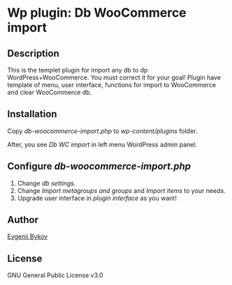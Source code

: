 # Wp plugin: Db WooCommerce import

## Description

This is the templet plugin for import any db to dp WordPress+WooCommerce. You must correct it for your goal! Plugin have template of menu, user interface, functions for import to WooCommerce and clear WooCommerce db.

## Installation

Copy _db-woocommerce-import.php_ to _wp-content/plugins_ folder.

After, you see _Db WC import_ in left menu WordPress admin panel.

## Configure _db-woocommerce-import.php_

1. Change _db settings_.
2. Change _Import metagroups and groups_ and _Import items_ to your needs.
3. Upgrade user interface in _plugin interface_ as you want!

## Author

[Evgenii Bykov](https://github.com/evgeniibykov)

## License

GNU General Public License v3.0
